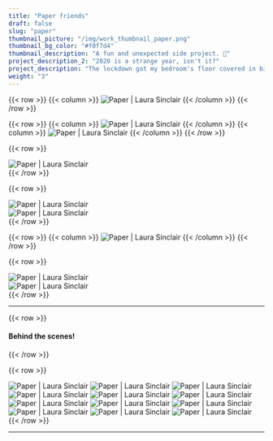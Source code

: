 ```yaml
---
title: "Paper friends"
draft: false
slug: "paper"
thumbnail_picture: "/img/work_thumbnail_paper.png"
thumbnail_bg_color: "#f0f7d4"
thumbnail_description: "A fun and unexpected side project. 🍋"
project_description_2: "2020 is a strange year, isn't it?"
project_description: "The lockdown got my bedroom's floor covered in bits of paper. A fun and unexpected side project, now turning into a full family, getting bigger every few weeks!"
weight: "3"
---
```


{{< row >}}
    {{< column >}}
        <img src="/img/work/work_paper-001.jpg" alt="Paper | Laura Sinclair" class="rounded shadow">
    {{< /column >}}
{{< /row >}}

{{< row >}}
    {{< column >}}
        <img src="/img/work/work_paper-016.jpg" alt="Paper | Laura Sinclair" class="rounded shadow">
    {{< /column >}}
    {{< column >}}
        <img src="/img/work/work_paper-004.jpg" alt="Paper | Laura Sinclair" class="rounded shadow">
    {{< /column >}}
{{< /row >}}

{{< row >}}
    <div class="col-12 my-4">
        <img src="/img/work/work_paper-022.jpg" alt="Paper | Laura Sinclair" class="rounded shadow">
    </div> <!-- /col -->
{{< /row >}}

{{< row >}}
    <div class="col-12 col-md-5 my-4 mx-auto text-center">
        <img src="/img/work/work_paper-002.jpg" alt="Paper | Laura Sinclair" class="rounded shadow">
    </div> <!-- /col -->
    <div class="col-12 col-md-7 my-4 mx-auto text-center">
        <img src="/img/work/work_paper-017.jpg" alt="Paper | Laura Sinclair" class="rounded shadow">
    </div> <!-- /col -->
{{< /row >}}

{{< row >}}
    {{< column >}}
        <img src="/img/work/work_paper-007.jpg" alt="Paper | Laura Sinclair" class="rounded shadow">
    {{< /column >}}
{{< /row >}}

{{< row >}}
    <div class="col-12 col-md-7 my-4">
        <img src="/img/work/work_paper-006.jpg" alt="Paper | Laura Sinclair" class="rounded shadow">
    </div>
    <div class="col-12 col-md-5 my-4">
        <img src="/img/work/work_paper-005.jpg" alt="Paper | Laura Sinclair" class="rounded shadow">
    </div>
{{< /row >}}

---

{{< row >}}
    <div class="col-12 my-4 mb-3 mb-md-5 text-center">
        <h4>Behind the scenes!</h4>
    </div>
{{< /row >}}

{{< row >}}
    <div class="col-6 col-lg-3">
        <img src="/img/work/work_paper-008.jpg" alt="Paper | Laura Sinclair" class="rounded mb-4 mb-md-5 shadow">
        <img src="/img/work/work_paper-012.jpg" alt="Paper | Laura Sinclair" class="rounded mb-4 mb-md-5 shadow">
        <img src="/img/work/work_paper-018.jpg" alt="Paper | Laura Sinclair" class="rounded mb-4 mb-md-5 shadow">
    </div>
    <div class="col-6 col-lg-3">
        <img src="/img/work/work_paper-009.jpg" alt="Paper | Laura Sinclair" class="rounded mb-4 mb-md-5 mt-md-5 shadow">
        <img src="/img/work/work_paper-013.jpg" alt="Paper | Laura Sinclair" class="rounded mb-4 mb-md-5 shadow">
        <img src="/img/work/work_paper-015.jpg" alt="Paper | Laura Sinclair" class="rounded mb-4 mb-md-5 shadow">
    </div>
    <div class="col-6 col-lg-3">
        <img src="/img/work/work_paper-021.jpg" alt="Paper | Laura Sinclair" class="rounded mb-4 mb-md-5 shadow">
        <img src="/img/work/work_paper-014.jpg" alt="Paper | Laura Sinclair" class="rounded mb-4 mb-md-5 shadow">
        <img src="/img/work/work_paper-019.jpg" alt="Paper | Laura Sinclair" class="rounded mb-4 mb-md-5 shadow">
    </div>
    <div class="col-6 col-lg-3">
        <img src="/img/work/work_paper-011.jpg" alt="Paper | Laura Sinclair" class="rounded mb-4 mb-md-5 mt-md-5 shadow">
        <img src="/img/work/work_paper-020.jpg" alt="Paper | Laura Sinclair" class="rounded mb-4 mb-md-5 shadow">
        <img src="/img/work/work_paper-010.jpg" alt="Paper | Laura Sinclair" class="rounded mb-4 mb-md-5 shadow">
    </div>
{{< /row >}}

---